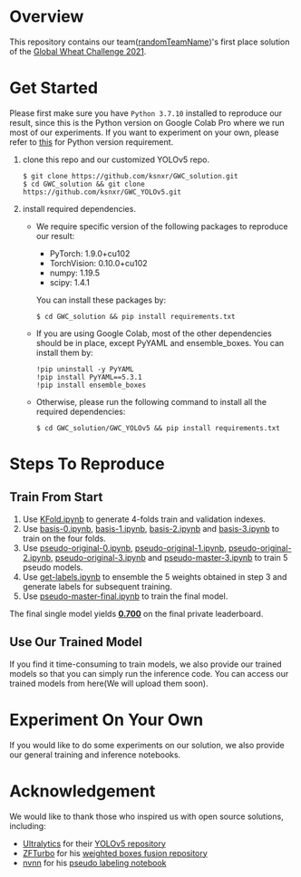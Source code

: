 # Overview
This repository contains our team([randomTeamName](https://www.aicrowd.com/challenges/global-wheat-challenge-2021/teams/randomTeamName))'s first place solution of the [Global Wheat Challenge 2021](https://www.aicrowd.com/challenges/global-wheat-challenge-2021). <!-- comprised of [ksnxr](https://www.aicrowd.com/participants/ksnxr) and [czz1997](https://www.aicrowd.com/participants/czz1997). -->

# Get Started
Please first make sure you have `Python 3.7.10` installed to reproduce our result, since this is the Python version on Google Colab Pro where we run most of our experiments. If you want to experiment on your own, please refer to [this](https://github.com/ultralytics/yolov5#quick-start-examples) for Python version requirement.

1. clone this repo and our customized YOLOv5 repo.
    ```
    $ git clone https://github.com/ksnxr/GWC_solution.git
    $ cd GWC_solution && git clone https://github.com/ksnxr/GWC_YOLOv5.git
    ```
2. install required dependencies.
    * We require specific version of the following packages to reproduce our result:

        * PyTorch: 1.9.0+cu102
        * TorchVision: 0.10.0+cu102
        * numpy: 1.19.5
        * scipy: 1.4.1
    
        You can install these packages by:
        ```
        $ cd GWC_solution && pip install requirements.txt
        ```
    * If you are using Google Colab, most of the other dependencies should be in place, except PyYAML and ensemble_boxes. You can install them by:
        ```
        !pip uninstall -y PyYAML
        !pip install PyYAML==5.3.1
        !pip install ensemble_boxes
        ```
    * Otherwise, please run the following command to install all the required dependencies:
        ```
        $ cd GWC_solution/GWC_YOLOv5 && pip install requirements.txt
        ```

# Steps To Reproduce

## Train From Start
<!--0. Download this repo and run `git clone https://github.com/ksnxr/GWC_YOLOv5.git` to clone the customized YOLOv5.-->
1. Use [KFold.ipynb](KFold.ipynb) to generate 4-folds train and validation indexes.
2. Use [basis-0.ipynb](basis/basis-0.ipynb), [basis-1.ipynb](basis/basis-1.ipynb), [basis-2.ipynb](basis/basis-2.ipynb) and [basis-3.ipynb](basis/basis-3.ipynb) to train on the four folds.
3. Use [pseudo-original-0.ipynb](pseudo/pseudo-original-0.ipynb), [pseudo-original-1.ipynb](pseudo/pseudo-original-1.ipynb), [pseudo-original-2.ipynb](pseudo/pseudo-original-2.ipynb), [pseudo-original-3.ipynb](pseudo/pseudo-original-3.ipynb) and [pseudo-master-3.ipynb](pseudo/pseudo-master-3.ipynb) to train 5 pseudo models.
4. Use [get-labels.ipynb](get-labels.ipynb) to ensemble the 5 weights obtained in step 3 and generate labels for subsequent training.
5. Use [pseudo-master-final.ipynb](pseudo-master-final.ipynb) to train the final model.

The final single model yields [**0.700**](https://www.aicrowd.com/challenges/global-wheat-challenge-2021/submissions/149238) on the final private leaderboard.

## Use Our Trained Model
If you find it time-consuming to train models, we also provide our trained models so that you can simply run the inference code. You can access our trained models from here(We will upload them soon).

# Experiment On Your Own
If you would like to do some experiments on our solution, we also provide our general training and inference notebooks. 

<!--
# Environment
A huge amount of the computation was powered by Google Colab Pro.

We ran our code under the following environment:

* Python: 3.7.10
* PyTorch: 1.9.0+cu102
* TorchVision: 0.10.0+cu102
* numpy: 1.19.5
* scipy: 1.4.1
-->

# Acknowledgement

We would like to thank those who inspired us with open source solutions, including: 

* [Ultralytics](https://github.com/ultralytics) for their [YOLOv5 repository](https://github.com/ultralytics/yolov5)
* [ZFTurbo](https://github.com/zfturbo) for his [weighted boxes fusion repository](https://github.com/ZFTurbo/Weighted-Boxes-Fusion)
* [nvnn](https://www.kaggle.com/nvnnghia) for his [pseudo labeling notebook](https://www.kaggle.com/nvnnghia/yolov5-pseudo-labeling)